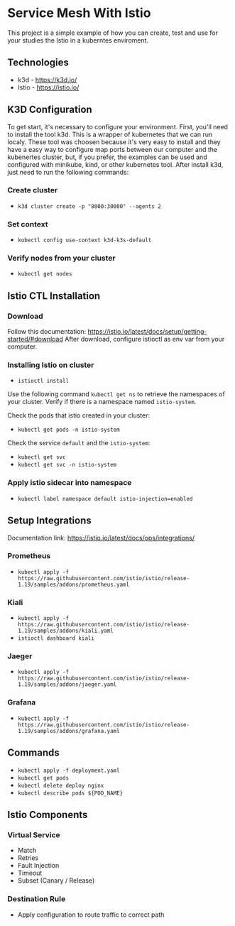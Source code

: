# Service Mesh With Istio

This project is a simple example of how you can create, test and use for your studies the Istio in a kuberntes enviroment.

## Technologies

* k3d - https://k3d.io/
* Istio - https://istio.io/

## K3D Configuration
To get start, it's necessary to configure your environment. First, you'll need to install the tool k3d. This is a wrapper of kubernetes that we can run localy. These tool was choosen because it's very easy to install and they have a easy way to configure map ports between our computer and the kubenertes cluster, but, if you prefer, the examples can be used and configured with minikube, kind, or other kubernetes tool.
After install k3d, just need to run the following commands:

### Create cluster 
* `k3d cluster create -p "8000:30000" --agents 2`

### Set context
* `kubectl config use-context k3d-k3s-default`

### Verify nodes from your cluster
* `kubectl get nodes`

## Istio CTL Installation

### Download
Follow this documentation: https://istio.io/latest/docs/setup/getting-started/#download
After download, configure istioctl as env var from your computer.

### Installing Istio on cluster

* `istioctl install`

Use the following command `kubectl get ns` to retrieve the namespaces of your cluster.
Verify if there is a namespace named `istio-system`.

Check the pods that istio created in your cluster:
* `kubectl get pods -n istio-system`

Check the service `default` and the `istio-system`:
* `kubectl get svc`
* `kubectl get svc -n istio-system`

### Apply istio sidecar into namespace
* `kubectl label namespace default istio-injection=enabled` 

## Setup Integrations
Documentation link: https://istio.io/latest/docs/ops/integrations/

### Prometheus
* `kubectl apply -f https://raw.githubusercontent.com/istio/istio/release-1.19/samples/addons/prometheus.yaml`

### Kiali
* `kubectl apply -f https://raw.githubusercontent.com/istio/istio/release-1.19/samples/addons/kiali.yaml`
* `istioctl dashboard kiali`

### Jaeger
* `kubectl apply -f https://raw.githubusercontent.com/istio/istio/release-1.19/samples/addons/jaeger.yaml`

### Grafana
* `kubectl apply -f https://raw.githubusercontent.com/istio/istio/release-1.19/samples/addons/grafana.yaml`

## Commands
* `kubectl apply -f deployment.yaml`
* `kubectl get pods`
* `kubectl delete deploy nginx`
* `kubectl describe pods ${POD_NAME}`


## Istio Components

### Virtual Service
* Match
* Retries
* Fault Injection
* Timeout
* Subset (Canary / Release)

### Destination Rule
* Apply configuration to route traffic to correct path